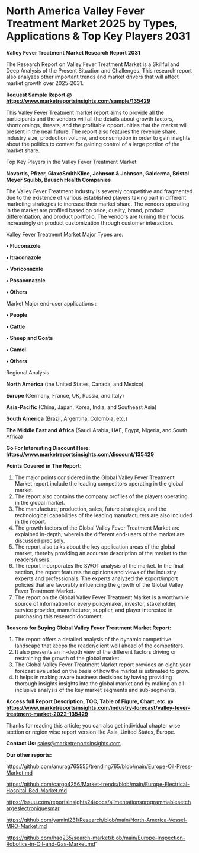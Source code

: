 # North America Valley Fever Treatment Market 2025 by Types, Applications & Top Key Players 2031

<strong>Valley Fever Treatment Market Research Report 2031</strong>

The Research Report on Valley Fever Treatment Market is a Skillful and Deep Analysis of the Present Situation and Challenges. This research report also analyzes other important trends and market drivers that will affect market growth over 2025-2031.

<strong>Request Sample Report @ <a href=https://www.marketreportsinsights.com/sample/135429>https://www.marketreportsinsights.com/sample/135429</a></strong>

This Valley Fever Treatment market report aims to provide all the participants and the vendors will all the details about growth factors, shortcomings, threats, and the profitable opportunities that the market will present in the near future. The report also features the revenue share, industry size, production volume, and consumption in order to gain insights about the politics to contest for gaining control of a large portion of the market share.

Top Key Players in the Valley Fever Treatment Market:

<strong>Novartis, Pfizer, GlaxoSmithKline, Johnson & Johnson, Galderma, Bristol Meyer Squibb, Bausch Health Companies</strong>

The Valley Fever Treatment Industry is severely competitive and fragmented due to the existence of various established players taking part in different marketing strategies to increase their market share. The vendors operating in the market are profiled based on price, quality, brand, product differentiation, and product portfolio. The vendors are turning their focus increasingly on product customization through customer interaction.

Valley Fever Treatment Market Major Types are:

<strong>• Fluconazole

• Itraconazole

• Voriconazole

• Posaconazole

• Others</strong>

Market Major end-user applications :

<strong>• People

• Cattle

• Sheep and Goats

• Camel

• Others</strong>

Regional Analysis

</u><strong><b>North America</b></strong> (the United States, Canada, and Mexico)

<strong><b>Europe </b></strong>(Germany, France, UK, Russia, and Italy)

<strong><b>Asia-Pacific</b></strong> (China, Japan, Korea, India, and Southeast Asia)

<strong><b>South America</b></strong> (Brazil, Argentina, Colombia, etc.)

<strong><b>The Middle East and Africa</b></strong> (Saudi Arabia, UAE, Egypt, Nigeria, and South Africa)

<strong>Go For Interesting Discount Here: <a href=https://www.marketreportsinsights.com/discount/135429>https://www.marketreportsinsights.com/discount/135429</a></strong>

<strong>Points Covered in The Report:</strong>
<ol>
  <li>The major points considered in the Global Valley Fever Treatment Market report include the leading competitors operating in the global market.</li>
  <li>The report also contains the company profiles of the players operating in the global market.</li>
  <li>The manufacture, production, sales, future strategies, and the technological capabilities of the leading manufacturers are also included in the report.</li>
  <li>The growth factors of the Global Valley Fever Treatment Market are explained in-depth, wherein the different end-users of the market are discussed precisely.</li>
  <li>The report also talks about the key application areas of the global market, thereby providing an accurate description of the market to the readers/users.</li>
  <li>The report incorporates the SWOT analysis of the market. In the final section, the report features the opinions and views of the industry experts and professionals. The experts analyzed the export/import policies that are favorably influencing the growth of the Global Valley Fever Treatment Market.</li>
  <li>The report on the Global Valley Fever Treatment Market is a worthwhile source of information for every policymaker, investor, stakeholder, service provider, manufacturer, supplier, and player interested in purchasing this research document.</li>
</ol>
<strong>Reasons for Buying Global Valley Fever Treatment Market Report:</strong>

<ol>
  <li>The report offers a detailed analysis of the dynamic competitive landscape that keeps the reader/client well ahead of the competitors.</li>
  <li>It also presents an in-depth view of the different factors driving or restraining the growth of the global market.</li>
  <li>The Global Valley Fever Treatment Market report provides an eight-year forecast evaluated on the basis of how the market is estimated to grow.</li>
  <li>It helps in making aware business decisions by having providing thorough insights insights into the global market and by making an all-inclusive analysis of the key market segments and sub-segments.</li>
</ol>
<strong>Access full Report Description, TOC, Table of Figure, Chart, etc. @ <a href=https://www.marketreportsinsights.com/industry-forecast/valley-fever-treatment-market-2022-135429>https://www.marketreportsinsights.com/industry-forecast/valley-fever-treatment-market-2022-135429</a></strong>


Thanks for reading this article; you can also get individual chapter wise section or region wise report version like Asia, United States, Europe.

<strong>Contact Us:</strong>
sales@marketreportsinsights.com

<strong>Our other reports:</strong>

<a href=https://github.com/anurag765555/trending765/blob/main/Europe-Oil-Press-Market.md>https://github.com/anurag765555/trending765/blob/main/Europe-Oil-Press-Market.md</a>

<a href=https://github.com/cargo4256/Market-trends/blob/main/Europe-Electrical-Hospital-Bed-Market.md>https://github.com/cargo4256/Market-trends/blob/main/Europe-Electrical-Hospital-Bed-Market.md</a>

<a href=https://issuu.com/reportsinsights24/docs/alimentationsprogrammablesetchargeslectroniquesmar>https://issuu.com/reportsinsights24/docs/alimentationsprogrammablesetchargeslectroniquesmar</a>

<a href=https://github.com/yamini231/Research/blob/main/North-America-Vessel-MRO-Market.md>https://github.com/yamini231/Research/blob/main/North-America-Vessel-MRO-Market.md</a>

<a href=https://github.com/haq235/search-market/blob/main/Europe-Inspection-Robotics-in-Oil-and-Gas-Market.md>https://github.com/haq235/search-market/blob/main/Europe-Inspection-Robotics-in-Oil-and-Gas-Market.md</a>"
